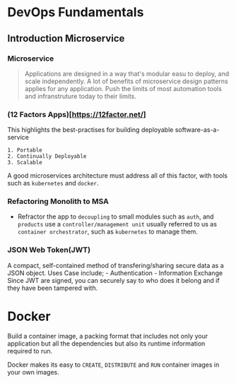 # DevOps Fundamentals

## Introduction Microservice

### Microservice
> Applications are designed in a way that's modular easu to deploy, and scale independently.
> A lot of benefits of microservice design patterns applies for any application.
> Push the limits of  most automation tools and infranstruture  today to their limits.


### (12 Factors Apps)[https://12factor.net/]

This highlights the best-practises for building deployable software-as-a-service

	1. Portable
	2. Continually Deployable
	3. Scalable

A good microservices architecture must address all of this factor, with tools such as `kubernetes` and `docker`.

### Refactoring Monolith to MSA

- Refractor the app to `decoupling` to  small modules such as `auth`, and` products` use a `controller/management unit` usually referred to us as `container orchestrator`, such as 	`kubernetes` to manage them.


### JSON Web Token(JWT)

A compact, self-contained method of transfering/sharing secure data as a JSON object. Uses Case include;
	- Authentication
	- Information Exchange
Since JWT are signed, you can securely say to who does it belong and if they have been tampered with.


# Docker 

Build a container image, a packing format that includes not only your application but all the dependencies but also its runtime information required to run.

Docker makes its easy to `CREATE`, `DISTRIBUTE` and `RUN` container images in your own images.